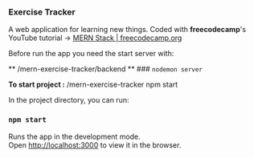 ### Exercise Tracker

A web application for learning new things. Coded with **freecodecamp**'s YouTube tutorial -> [MERN Stack | freecodecamp.org](https://www.youtube.com/watch?v=7CqJlxBYj-M)

Before run the app you need the start server with: 

** /mern-exercise-tracker/backend ** ### `nodemon server`

**To start project :** /mern-exercise-tracker npm start

In the project directory, you can run:

### `npm start`

Runs the app in the development mode.\
Open [http://localhost:3000](http://localhost:3000) to view it in the browser.
